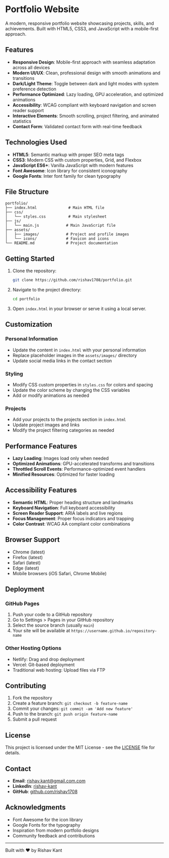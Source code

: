 # Portfolio Website

A modern, responsive portfolio website showcasing projects, skills, and achievements. Built with HTML5, CSS3, and JavaScript with a mobile-first approach.

## Features

- **Responsive Design**: Mobile-first approach with seamless adaptation across all devices
- **Modern UI/UX**: Clean, professional design with smooth animations and transitions
- **Dark/Light Theme**: Toggle between dark and light modes with system preference detection
- **Performance Optimized**: Lazy loading, GPU acceleration, and optimized animations
- **Accessibility**: WCAG compliant with keyboard navigation and screen reader support
- **Interactive Elements**: Smooth scrolling, project filtering, and animated statistics
- **Contact Form**: Validated contact form with real-time feedback

## Technologies Used

- **HTML5**: Semantic markup with proper SEO meta tags
- **CSS3**: Modern CSS with custom properties, Grid, and Flexbox
- **JavaScript ES6+**: Vanilla JavaScript with modern features
- **Font Awesome**: Icon library for consistent iconography
- **Google Fonts**: Inter font family for clean typography

## File Structure

```
portfolio/
├── index.html              # Main HTML file
├── css/
│   └── styles.css          # Main stylesheet
├── js/
│   └── main.js            # Main JavaScript file
├── assets/
│   ├── images/            # Project and profile images
│   └── icons/             # Favicon and icons
└── README.md              # Project documentation
```

## Getting Started

1. Clone the repository:
   ```bash
   git clone https://github.com/rishav1708/portfolio.git
   ```

2. Navigate to the project directory:
   ```bash
   cd portfolio
   ```

3. Open `index.html` in your browser or serve it using a local server.

## Customization

### Personal Information
- Update the content in `index.html` with your personal information
- Replace placeholder images in the `assets/images/` directory
- Update social media links in the contact section

### Styling
- Modify CSS custom properties in `styles.css` for colors and spacing
- Update the color scheme by changing the CSS variables
- Add or modify animations as needed

### Projects
- Add your projects to the projects section in `index.html`
- Update project images and links
- Modify the project filtering categories as needed

## Performance Features

- **Lazy Loading**: Images load only when needed
- **Optimized Animations**: GPU-accelerated transforms and transitions
- **Throttled Scroll Events**: Performance-optimized event handlers
- **Minified Resources**: Optimized for faster loading

## Accessibility Features

- **Semantic HTML**: Proper heading structure and landmarks
- **Keyboard Navigation**: Full keyboard accessibility
- **Screen Reader Support**: ARIA labels and live regions
- **Focus Management**: Proper focus indicators and trapping
- **Color Contrast**: WCAG AA compliant color combinations

## Browser Support

- Chrome (latest)
- Firefox (latest)
- Safari (latest)
- Edge (latest)
- Mobile browsers (iOS Safari, Chrome Mobile)

## Deployment

### GitHub Pages
1. Push your code to a GitHub repository
2. Go to Settings > Pages in your GitHub repository
3. Select the source branch (usually `main`)
4. Your site will be available at `https://username.github.io/repository-name`

### Other Hosting Options
- Netlify: Drag and drop deployment
- Vercel: Git-based deployment
- Traditional web hosting: Upload files via FTP

## Contributing

1. Fork the repository
2. Create a feature branch: `git checkout -b feature-name`
3. Commit your changes: `git commit -am 'Add new feature'`
4. Push to the branch: `git push origin feature-name`
5. Submit a pull request

## License

This project is licensed under the MIT License - see the [LICENSE](LICENSE) file for details.

## Contact

- **Email**: rishav.kant@gmail.com.com
- **LinkedIn**: [rishav-kant](www.linkedin.com/in/rishav-kant-a09bb7307)
- **GitHub**: [github.com/rishav1708](https://github.com/rishav1708)

## Acknowledgments

- Font Awesome for the icon library
- Google Fonts for the typography
- Inspiration from modern portfolio designs
- Community feedback and contributions

---

Built with ❤️ by Rishav Kant
